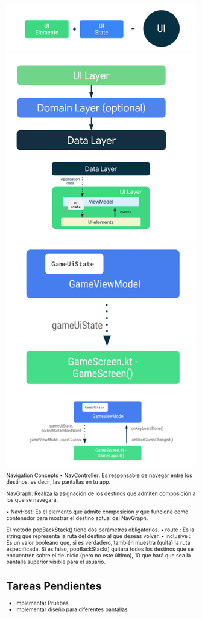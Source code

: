 ![Arqutecture](images/arqapp.png)
![Arqutecture](images/arqapp2.png)
![Arqutecture](images/arqapp3.png)
![Arqutecture](images/arqapp4.png)
![Arqutecture](images/arqapp5.png)

Navigation Concepts
• NavController: Es responsable de navegar entre los destinos, es decir, las pantallas en tu app.

NavGraph: Realiza la asignación de los destinos que admiten composición a los que se navegará.

• NavHost: Es eI elemento que admite composición y que funciona como contenedor para mostrar eI destino actual
del NavGraph.

EI método popBackStack() tiene dos parámetros obligatorios.
• route : Es la string que representa la ruta del destino al que deseas volver.
• inclusive : Es un valor booleano que, si es verdadero, también muestra (quita) la ruta especificada. Si es falso,
popBackStack() quitará todos los destinos que se encuentren sobre el de inicio (pero no este último), 10 que
hará que sea la pantalla superior visible para el usuario.


# Tareas Pendientes
- Implementar Pruebas
- Implementar diseño para diferentes pantallas